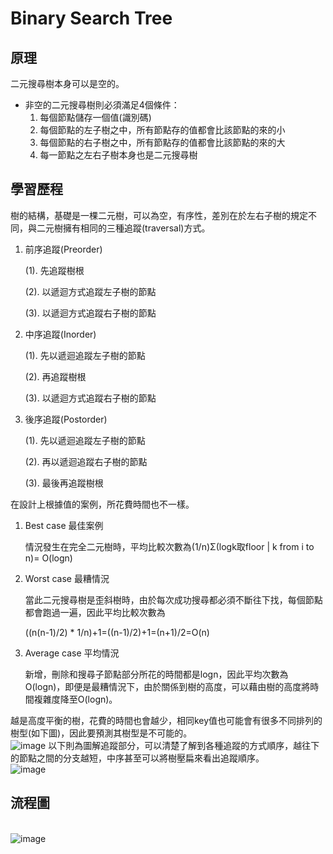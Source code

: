 # Binary Search Tree
## 原理
二元搜尋樹本身可以是空的。
* 非空的二元搜尋樹則必須滿足4個條件：
  1. 每個節點儲存一個值(識別碼)
  2. 每個節點的左子樹之中，所有節點存的值都會比該節點的來的小
  3. 每個節點的右子樹之中，所有節點存的值都會比該節點的來的大
  4. 每一節點之左右子樹本身也是二元搜尋樹
## 學習歷程
樹的結構，基礎是一棵二元樹，可以為空，有序性，差別在於左右子樹的規定不同，與二元樹擁有相同的三種追蹤(traversal)方式。

1. 前序追蹤(Preorder)

    (1). 先追蹤樹根
  
    (2). 以遞迴方式追蹤左子樹的節點
  
    (3). 以遞迴方式追蹤右子樹的節點
  
2. 中序追蹤(Inorder)

    (1). 先以遞迴追蹤左子樹的節點
  
    (2). 再追蹤樹根
  
    (3). 以遞迴方式追蹤右子樹的節點
  
3. 後序追蹤(Postorder)

    (1). 先以遞迴追蹤左子樹的節點
  
    (2). 再以遞迴追蹤右子樹的節點
  
    (3). 最後再追蹤樹根
  
在設計上根據值的案例，所花費時間也不一樣。

1. Best case 最佳案例

    情況發生在完全二元樹時，平均比較次數為(1/n)Σ(logk取floor | k from i to n)= O(logn)
    
2. Worst case 最糟情況

    當此二元搜尋樹是歪斜樹時，由於每次成功搜尋都必須不斷往下找，每個節點都會跑過一遍，因此平均比較次數為
    
    ((n(n-1)/2) * 1/n)+1=((n-1)/2)+1=(n+1)/2=O(n)
    
3. Average case 平均情況

    新增，刪除和搜尋子節點部分所花的時間都是logn，因此平均次數為O(logn)，即便是最糟情況下，由於關係到樹的高度，可以藉由樹的高度將時間複雜度降至O(logn)。
    
越是高度平衡的樹，花費的時間也會越少，相同key值也可能會有很多不同排列的樹型(如下圖)，因此要預測其樹型是不可能的。
<br>  ![image](https://github.com/Nyar8712/homework/blob/master/IMG/sametree.jpg)
以下則為圖解追蹤部分，可以清楚了解到各種追蹤的方式順序，越往下的節點之間的分支越短，中序甚至可以將樹壓扁來看出追蹤順序。
<br>  ![image](https://github.com/Nyar8712/homework/blob/master/IMG/bst_travaersal.jpg)

## 流程圖

<br>  ![image](https://github.com/Nyar8712/homework/blob/master/IMG/bst.jpg)
    
